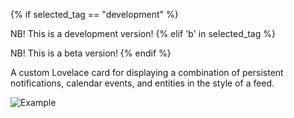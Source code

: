 {% if selected_tag == "development" %}

NB! This is a development version!
{% elif 'b' in selected_tag %}

NB! This is a beta version!
{% endif %} 

A custom Lovelace card for displaying a combination of persistent notifications, calendar events, and entities in the style of a feed.

![Example](https://user-images.githubusercontent.com/2099542/53899297-d0abb580-4031-11e9-8357-ac45c71e95f5.png)
